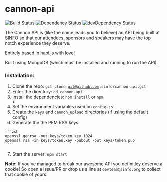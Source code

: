 cannon-api
===============
[![Build Status](https://travis-ci.org/sinfo/cannon-api.svg)](https://travis-ci.org/sinfo/cannon-api)
[![Dependency Status](https://david-dm.org/sinfo/cannon-api.svg?style=flat)](https://david-dm.org/sinfo/cannon-api)
[![devDependency Status](https://david-dm.org/sinfo/cannon-api/dev-status.svg?style=flat)](https://david-dm.org/sinfo/cannon-api#info=devDependencies)


The Cannon API is (like the name leads you to believe) an API being built at [SINFO](http://sinfo.org) so that our attendees, sponsors and speakers may have the top notch experience they deserve.

Entirely based in [hapi.js](http://hapijs.com) with love!

Built using MongoDB (which must be installed and running to run the API).

### Installation:
  1. Clone the repo: <code>git clone git@github.com:sinfo/cannon-api.git</code>
  2. Enter the directory: <code>cd cannon-api</code>
  3. Install the dependencies: <code>npm install</code> or <code>npm i</code>
  4. Set the environment variables used on <code>config.js</code>
  5. Create the <code>keys</code> and <code>cannon_upload</code> directories (if using the default config)
  6. Generate the the PEM RSA keys:
    
    ```zsh
    openssl genrsa -out keys/token.key 1024
    openssl rsa -in keys/token.key -pubout -out keys/token.pub
    ```
  7. Start the server: <code>npm start</code>


**Note:** If you've managed to break our awesome API you definitley deserve a cookie! So open a Issue/PR or drop us a line at `devteam@sinfo.org` to collect that cookie of yours.
